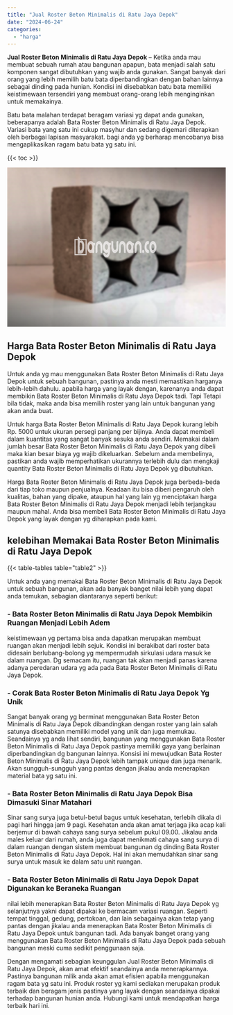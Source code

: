 ```yaml
---
title: "Jual Roster Beton Minimalis di Ratu Jaya Depok"
date: "2024-06-24"
categories: 
  - "harga"
---
```


**Jual Roster Beton Minimalis di Ratu Jaya Depok** – Ketika anda mau membuat sebuah rumah atau bangunan apapun, bata menjadi salah satu komponen sangat dibutuhkan yang wajib anda gunakan. Sangat banyak dari orang yang lebih memilih batu bata diperbandingkan dengan bahan lainnya sebagai dinding pada hunian. Kondisi ini disebabkan batu bata memiliki keistimewaan tersendiri yang membuat orang-orang lebih menginginkan untuk memakainya.

Batu bata malahan terdapat beragam variasi yg dapat anda gunakan, beberapanya adalah Bata Roster Beton Minimalis di Ratu Jaya Depok. Variasi bata yang satu ini cukup masyhur dan sedang digemari diterapkan oleh berbagai lapisan masyarakat. bagi anda yg berharap mencobanya bisa mengaplikasikan ragam batu bata yg satu ini.

{{< toc >}}

![Jual Roster Beton Minimalis di Ratu Jaya Depok](/images/bata-roster-minimalis-23.png)

## Harga Bata Roster Beton Minimalis di Ratu Jaya Depok

Untuk anda yg mau menggunakan Bata Roster Beton Minimalis di Ratu Jaya Depok untuk sebuah bangunan, pastinya anda mesti memastikan harganya lebih-lebih dahulu. apabila harga yang layak dengan, karenanya anda dapat membikin Bata Roster Beton Minimalis di Ratu Jaya Depok tadi. Tapi Tetapi bila tidak, maka anda bisa memilih roster yang lain untuk bangunan yang akan anda buat.

Untuk harga Bata Roster Beton Minimalis di Ratu Jaya Depok kurang lebih Rp. 5000 untuk ukuran persegi panjang per bijinya. Anda dapat membeli dalam kuantitas yang sangat banyak sesuka anda sendiri. Memakai dalam jumlah besar Bata Roster Beton Minimalis di Ratu Jaya Depok yang dibeli maka kian besar biaya yg wajib dikeluarkan. Sebelum anda membelinya, pastikan anda wajib memperhatikan ukurannya terlebih dulu dan mengkaji quantity Bata Roster Beton Minimalis di Ratu Jaya Depok yg dibutuhkan.

Harga Bata Roster Beton Minimalis di Ratu Jaya Depok juga berbeda-beda dari tiap toko maupun penjualnya. Keadaan itu bisa diberi pengaruh oleh kualitas, bahan yang dipake, ataupun hal yang lain yg menciptakan harga Bata Roster Beton Minimalis di Ratu Jaya Depok menjadi lebih terjangkau maupun mahal. Anda bisa membeli Bata Roster Beton Minimalis di Ratu Jaya Depok yang layak dengan yg diharapkan pada kami.

## kelebihan Memakai Bata Roster Beton Minimalis di Ratu Jaya Depok

{{< table-tables table="table2" >}}

Untuk anda yang memakai Bata Roster Beton Minimalis di Ratu Jaya Depok untuk sebuah bangunan, akan ada banyak banget nilai lebih yang dapat anda temukan, sebagian diantaranya seperti berikut:

### \- Bata Roster Beton Minimalis di Ratu Jaya Depok Membikin Ruangan Menjadi Lebih Adem

keistimewaan yg pertama bisa anda dapatkan merupakan membuat ruangan akan menjadi lebih sejuk. Kondisi ini berakibat dari roster bata didesain berlubang-bolong yg mempermudah sirkulasi udara masuk ke dalam ruangan. Dg semacam itu, ruangan tak akan menjadi panas karena adanya peredaran udara yg ada pada Bata Roster Beton Minimalis di Ratu Jaya Depok.

### \- Corak Bata Roster Beton Minimalis di Ratu Jaya Depok Yg Unik

Sangat banyak orang yg berminat menggunakan Bata Roster Beton Minimalis di Ratu Jaya Depok dibandingkan dengan roster yang lain salah satunya disebabkan memiliki model yang unik dan juga memukau. Seandainya yg anda lihat sendiri, bangunan yang menggunakan Bata Roster Beton Minimalis di Ratu Jaya Depok pastinya memiliki gaya yang berlainan diperbandingkan dg bangunan lainnya. Konsisi ini mewujudkan Bata Roster Beton Minimalis di Ratu Jaya Depok lebih tampak unique dan juga menarik. Akan sungguh-sungguh yang pantas dengan jikalau anda menerapkan material bata yg satu ini.

### \- Bata Roster Beton Minimalis di Ratu Jaya Depok Bisa Dimasuki Sinar Matahari

Sinar sang surya juga betul-betul bagus untuk kesehatan, terlebih dikala di pagi hari hingga jam 9 pagi. Kesehatan anda akan amat terjaga jika acap kali berjemur di bawah cahaya sang surya sebelum pukul 09.00. Jikalau anda males keluar dari rumah, anda juga dapat menikmati cahaya sang surya di dalam ruangan dengan sistem membuat bangunan dg dinding Bata Roster Beton Minimalis di Ratu Jaya Depok. Hal ini akan memudahkan sinar sang surya untuk masuk ke dalam satu unit ruangan.

### \- Bata Roster Beton Minimalis di Ratu Jaya Depok Dapat Digunakan ke Beraneka Ruangan

nilai lebih menerapkan Bata Roster Beton Minimalis di Ratu Jaya Depok yg selanjutnya yakni dapat dipakai ke bermacam variasi ruangan. Seperti tempat tinggal, gedung, pertokoan, dan lain sebagainya akan tetap yang pantas dengan jikalau anda menerapkan Bata Roster Beton Minimalis di Ratu Jaya Depok untuk bangunan tadi. Ada banyak banget orang yang menggunakan Bata Roster Beton Minimalis di Ratu Jaya Depok pada sebuah bangunan meski cuma sedikit penggunaan saja.

Dengan mengamati sebagian keunggulan Jual Roster Beton Minimalis di Ratu Jaya Depok, akan amat efektif seandainya anda menerapkannya. Pastinya bangunan milik anda akan amat efisien apabila menggunakan ragam bata yg satu ini. Produk roster yg kami sediakan merupakan produk terbaik dan beragam jenis pastinya yang layak dengan seandainya dipakai terhadap bangunan hunian anda. Hubungi kami untuk mendapatkan harga terbaik hari ini.
